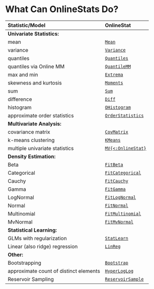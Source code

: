 # What Can OnlineStats Do?

| Statistic/Model                        | OnlineStat                 |
|:---------------------------------------|:---------------------------|
| **Univariate Statistics:**             |                            |
| mean                                   | [`Mean`](@ref)             |
| variance                               | [`Variance`](@ref)         |
| quantiles                              | [`Quantiles`](@ref)        |
| quantiles via Online MM                | [`QuantileMM`](@ref)       |
| max and min                            | [`Extrema`](@ref)          |
| skewness and kurtosis                  | [`Moments`](@ref)          |
| sum                                    | [`Sum`](@ref)              |
| difference                             | [`Diff`](@ref)             |
| histogram                              | [`OHistogram`](@ref)       |
| approximate order statistics           | [`OrderStatistics`](@ref)  |
| **Multivariate Analysis:**             |                            |
| covariance matrix                      | [`CovMatrix`](@ref)        |
| k-means clustering                     | [`KMeans`](@ref)           |
| multiple univariate statistics         | [`MV{<:OnlineStat}`](@ref) |
| **Density Estimation:**                |                            |
| Beta                                   | [`FitBeta`](@ref)          |
| Categorical                            | [`FitCategorical`](@ref)   |
| Cauchy                                 | [`FitCauchy`](@ref)        |
| Gamma                                  | [`FitGamma`](@ref)         |
| LogNormal                              | [`FitLogNormal`](@ref)     |
| Normal                                 | [`FitNormal`](@ref)        |
| Multinomial                            | [`FitMultinomial`](@ref)   |
| MvNormal                               | [`FitMvNormal`](@ref)      |
| **Statistical Learning:**              |                            |
| GLMs with regularization               | [`StatLearn`](@ref)        |
| Linear (also ridge) regression         | [`LinReg`](@ref)           |
| **Other:**                             |                            |
| Bootstrapping                          | [`Bootstrap`](@ref)        |
| approximate count of distinct elements | [`HyperLogLog`](@ref)      |
| Reservoir Sampling                     | [`ReservoirSample`](@ref)  |
